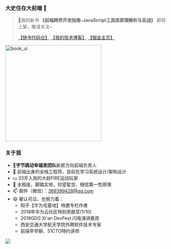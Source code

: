 ### 大史住在大前端 👋

> 💬我的新书  **《前端跨界开发指南-JavaScript工具库原理解析与实战》** 即将上架，敬请关注~
>
> [【随书代码仓】](https://github.com/dashnowords/imfe)   [【我的技术博客】](https://github.com/dashnowords/blogs)     [【掘金主页】](https://juejin.cn/user/2946346892662136)

<img src="https://p1-juejin.byteimg.com/tos-cn-i-k3u1fbpfcp/f115132f49104dbabbc024db08a04b95~tplv-k3u1fbpfcp-watermark.image?" alt="book_ui" width="300" />

### 关于我

- :musical_note:**字节跳动幸福里团队**新房方向前端负责人
- 🌱 前端出身的全栈工程师，目前在学习系统设计/架构设计
- :yen: 33岁入局的大龄FIRE运动玩家
- 🤔 水瓶座，脚踏实地，仰望星空，相信第一性原理
- 📫 邮件（微信）：389399428@qq.com 
- 😄  被认可过，也努力着：
  - 知乎【华为宅基地】特邀专栏作者
  - 2018年华为云社区特别贡献奖(1/10)
  - 2019GDG Xi'an DevFest 闪电演讲嘉宾
  - 西安交通大学航天学院外聘软件技术专家
  - 前端早早聊、51CTO特约讲师

<a href="https://github.com/dashnowords/blogs">
<img align="center" src="https://github-readme-stats.vercel.app/api?username=dashnowords&show_icons=true&theme=buefy" /></a>


